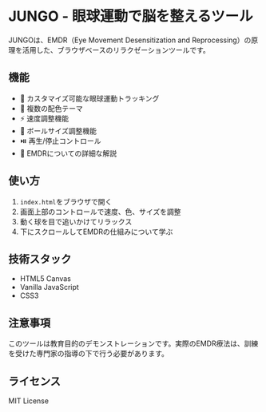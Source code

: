 # JUNGO - 眼球運動で脳を整えるツール

JUNGOは、EMDR（Eye Movement Desensitization and Reprocessing）の原理を活用した、ブラウザベースのリラクゼーションツールです。

## 機能

- 🎯 カスタマイズ可能な眼球運動トラッキング
- 🎨 複数の配色テーマ
- ⚡ 速度調整機能
- 📏 ボールサイズ調整機能
- ⏯️ 再生/停止コントロール
- 📖 EMDRについての詳細な解説

## 使い方

1. `index.html`をブラウザで開く
2. 画面上部のコントロールで速度、色、サイズを調整
3. 動く球を目で追いかけてリラックス
4. 下にスクロールしてEMDRの仕組みについて学ぶ

## 技術スタック

- HTML5 Canvas
- Vanilla JavaScript
- CSS3

## 注意事項

このツールは教育目的のデモンストレーションです。実際のEMDR療法は、訓練を受けた専門家の指導の下で行う必要があります。

## ライセンス

MIT License